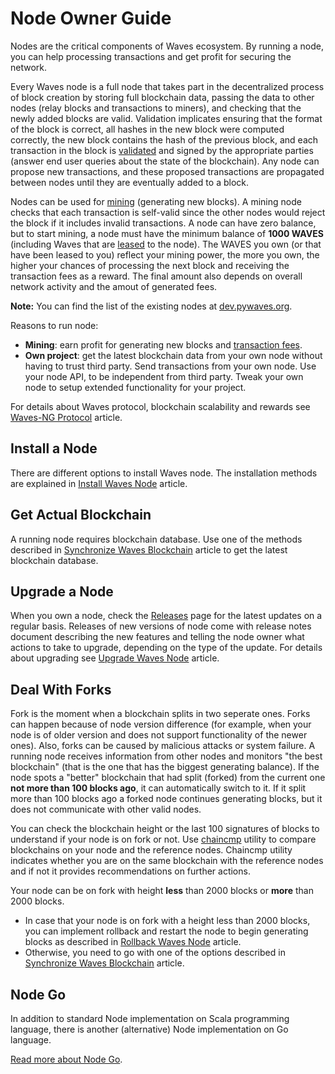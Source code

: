 # Node Owner Guide

Nodes are the critical components of Waves ecosystem. By running a node, you can help processing transactions and get profit for securing the network.

Every Waves node is a full node that takes part in the decentralized process of block creation by storing full blockchain data, passing the data to other nodes (relay blocks and transactions to miners), and checking that the newly added blocks are valid. Validation implicates ensuring that the format of the block is correct, all hashes in the new block were computed correctly, the new block contains the hash of the previous block, and each transaction in the block is [validated](/en/blockchain/transaction/transaction-validation) and signed by the appropriate parties (answer end user queries about the state of the blockchain). Any node can propose new transactions, and these proposed transactions are propagated between nodes until they are eventually added to a block.

Nodes can be used for [mining](/en/blockchain/mining/) \(generating new blocks\). A mining node checks that each transaction is self-valid since the other nodes would reject the block if it includes invalid transactions. A node can have zero balance, but to start mining, a node must have the minimum balance of **1000 WAVES** (including Waves that are [leased](/en/blockchain/leasing) to the node). The WAVES you own \(or that have been leased to you\) reflect your mining power, the more you own, the higher your chances of processing the next block and receiving the transaction fees as a reward. The final amount also depends on overall network activity and the amout of generated fees.

**Note:** You can find the list of the existing nodes at [dev.pywaves.org](http://dev.pywaves.org/generators/).

Reasons to run node:

* **Mining**: earn profit for generating new blocks and [transaction fees](/en/blockchain/transaction/transaction-fee).
* **Own project**: get the latest blockchain data from your own node without having to trust third party. Send transactions from your own node.
Use your node API, to be independent from third party.
Tweak your own node to setup extended functionality for your project.

For details about Waves protocol, blockchain scalability and rewards see [Waves-NG Protocol](/en/blockchain/waves-protocol/waves-ng-protocol) article.

## Install a Node

There are different options to install Waves node. The installation methods are explained in [Install Waves Node](/en/waves-node/how-to-install-a-node/how-to-install-a-node) article.

## Get Actual Blockchain

A running node requires blockchain database. Use one of the methods described in [Synchronize Waves Blockchain](/en/waves-node/options-for-getting-actual-blockchain/) article to get the latest blockchain database.

## Upgrade a Node

When you own a node, check the [Releases](https://github.com/wavesplatform/Waves/releases/) page for the latest updates on a regular basis. Releases of new versions of node come with release notes document describing the new features and telling the node owner what actions to take to upgrade, depending on the type of the update.
For details about upgrading see [Upgrade Waves Node](/en/waves-node/upgrading) article.

## Deal With Forks

Fork is the moment when a blockchain splits in two seperate ones. Forks can happen because of node version difference (for example, when your node is of older version and does not support functionality of the newer ones). Also, forks can be caused by malicious attacks or system failure. A running node receives information from other nodes and monitors "the best blockchain" (that is the one that has the biggest generating balance). If the node spots a "better" blockchain that had split (forked) from the current one **not more than 100 blocks ago**, it can automatically switch to it. If it split more than 100 blocks ago a forked node continues generating blocks, but it does not communicate with other valid nodes.

You can check the blockchain height or the last 100 signatures of blocks to understand if your node is on fork or not. Use [chaincmp](https://github.com/wavesplatform/gowaves/releases/tag/v0.1.2) utility to compare blockchains on your node and the reference nodes. Chaincmp utility indicates whether you are on the same blockchain with the reference nodes and if not it provides recommendations on further actions.

Your node can be on fork with height **less** than 2000 blocks or **more** than 2000 blocks.

* In case that your node is on fork with a height less than 2000 blocks, you can implement rollback and restart the node to begin generating blocks as described in [Rollback Waves Node](/en/waves-node/how-to-rollback-a-node) article.
* Otherwise, you need to go with one of the options described in [Synchronize Waves Blockchain](/en/waves-node/options-for-getting-actual-blockchain/) article.

## Node Go

In addition to standard Node implementation on Scala programming language, there is another (alternative) Node implementation on Go language.

[Read more about Node Go](/en/waves-node/node-go).
